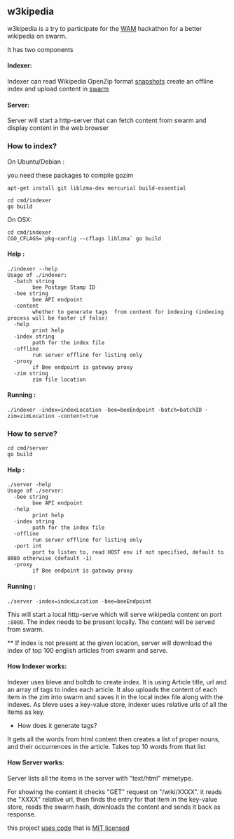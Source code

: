## w3kipedia

w3kipedia is a try to participate for the [WAM](https://www.wearemillions.online/) hackathon for a better wikipedia on swarm.

It has two components

#### Indexer: 

Indexer can read Wikipedia OpenZip format [snapshots](https://dumps.wikimedia.org/other/kiwix/zim/wikipedia/) create an offline index and
upload content in [swarm](https://www.ethswarm.org/)

#### Server:

Server will start a http-server that can fetch content from swarm and display content in the web browser  

### How to index?
On Ubuntu/Debian :

you need these packages to compile gozim
```
apt-get install git liblzma-dev mercurial build-essential
```

```
cd cmd/indexer
go build
```

On OSX:
```
cd cmd/indexer
CGO_CFLAGS=`pkg-config --cflags liblzma` go build 
```
#### Help :

```
./indexer --help
Usage of ./indexer:
  -batch string
        bee Postage Stamp ID
  -bee string
        bee API endpoint
  -content
        whether to generate tags  from content for indexing (indexing process will be faster if false)
  -help
        print help
  -index string
        path for the index file
  -offline
        run server offline for listing only
  -proxy
        if Bee endpoint is gateway proxy
  -zim string
        zim file location
```

#### Running :
```
./indexer -index=indexLocation -bee=beeEndpoint -batch=batchID -zim=zimLocation -content=true
```

### How to serve?

```
cd cmd/server
go build
```

#### Help :

```
./server -help                                                                                          
Usage of ./server:
  -bee string
        bee API endpoint
  -help
        print help
  -index string
        path for the index file
  -offline
        run server offline for listing only
  -port int
        port to listen to, read HOST env if not specified, default to 8080 otherwise (default -1)
  -proxy
        if Bee endpoint is gateway proxy
```

#### Running :
```
./server -index=indexLocation -bee=beeEndpoint
```

This will start a local http-serve which will serve wikipedia content on port `:8080`. The index needs to be present locally. 
The content will be served from swarm.

** If index is not present at the given location, server will download the index of top 100 english articles from swarm and serve.

#### How Indexer works:

Indexer uses bleve and boltdb to create index. It is using Article title, url and an array of tags to index each article. 
It also uploads the content of each item in the zim into swarm and saves it in the local index file along with the indexes.
As bleve uses a key-value store, indexer uses relative urls of all the items as key.

- How does it generate tags?

It gets all the words from html content then creates a list of proper nouns, and their occurrences in the article. Takes top 10 words from that list

#### How Server works:

Server lists all the items in the server with "text/html" mimetype. 

For showing the content it checks "GET" request on "/wiki/XXXX". it reads the "XXXX" relative url, then finds the entry for that item in the key-value store,
reads the swarm hash, downloads the content and sends it back as response.

this project [uses code](https://github.com/akhenakh/gozim/blob) that is [MIT licensed](https://github.com/akhenakh/gozim/blob/master/LICENSE)